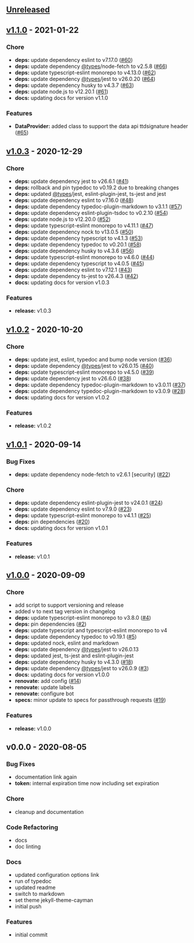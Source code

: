 <a name="unreleased"></a>
## [Unreleased]


<a name="v1.1.0"></a>
## [v1.1.0] - 2021-01-22
### Chore
- **deps:** update dependency eslint to v7.17.0 ([#60](https://github.com/GoodwayGroup/lib-tradedesk/issues/60))
- **deps:** update dependency [@types](https://github.com/types)/node-fetch to v2.5.8 ([#66](https://github.com/GoodwayGroup/lib-tradedesk/issues/66))
- **deps:** update typescript-eslint monorepo to v4.13.0 ([#62](https://github.com/GoodwayGroup/lib-tradedesk/issues/62))
- **deps:** update dependency [@types](https://github.com/types)/jest to v26.0.20 ([#64](https://github.com/GoodwayGroup/lib-tradedesk/issues/64))
- **deps:** update dependency husky to v4.3.7 ([#63](https://github.com/GoodwayGroup/lib-tradedesk/issues/63))
- **deps:** update node.js to v12.20.1 ([#61](https://github.com/GoodwayGroup/lib-tradedesk/issues/61))
- **docs:** updating docs for version v1.1.0

### Features
- **DataProvider:** added class to support the data api ttdsignature header ([#65](https://github.com/GoodwayGroup/lib-tradedesk/issues/65))


<a name="v1.0.3"></a>
## [v1.0.3] - 2020-12-29
### Chore
- **deps:** update dependency jest to v26.6.1 ([#41](https://github.com/GoodwayGroup/lib-tradedesk/issues/41))
- **deps:** rollback and pin typedoc to v0.19.2 due to breaking changes
- **deps:** updated [@types](https://github.com/types)/jest, eslint-plugin-jest, ts-jest and jest
- **deps:** update dependency eslint to v7.16.0 ([#48](https://github.com/GoodwayGroup/lib-tradedesk/issues/48))
- **deps:** update dependency typedoc-plugin-markdown to v3.1.1 ([#57](https://github.com/GoodwayGroup/lib-tradedesk/issues/57))
- **deps:** update dependency eslint-plugin-tsdoc to v0.2.10 ([#54](https://github.com/GoodwayGroup/lib-tradedesk/issues/54))
- **deps:** update node.js to v12.20.0 ([#52](https://github.com/GoodwayGroup/lib-tradedesk/issues/52))
- **deps:** update typescript-eslint monorepo to v4.11.1 ([#47](https://github.com/GoodwayGroup/lib-tradedesk/issues/47))
- **deps:** update dependency nock to v13.0.5 ([#50](https://github.com/GoodwayGroup/lib-tradedesk/issues/50))
- **deps:** update dependency typescript to v4.1.3 ([#53](https://github.com/GoodwayGroup/lib-tradedesk/issues/53))
- **deps:** update dependency typedoc to v0.20.1 ([#58](https://github.com/GoodwayGroup/lib-tradedesk/issues/58))
- **deps:** update dependency husky to v4.3.6 ([#56](https://github.com/GoodwayGroup/lib-tradedesk/issues/56))
- **deps:** update typescript-eslint monorepo to v4.6.0 ([#44](https://github.com/GoodwayGroup/lib-tradedesk/issues/44))
- **deps:** update dependency typescript to v4.0.5 ([#45](https://github.com/GoodwayGroup/lib-tradedesk/issues/45))
- **deps:** update dependency eslint to v7.12.1 ([#43](https://github.com/GoodwayGroup/lib-tradedesk/issues/43))
- **deps:** update dependency ts-jest to v26.4.3 ([#42](https://github.com/GoodwayGroup/lib-tradedesk/issues/42))
- **docs:** updating docs for version v1.0.3

### Features
- **release:** v1.0.3


<a name="v1.0.2"></a>
## [v1.0.2] - 2020-10-20
### Chore
- **deps:** update jest, eslint, typedoc and bump node version ([#36](https://github.com/GoodwayGroup/lib-tradedesk/issues/36))
- **deps:** update dependency [@types](https://github.com/types)/jest to v26.0.15 ([#40](https://github.com/GoodwayGroup/lib-tradedesk/issues/40))
- **deps:** update typescript-eslint monorepo to v4.5.0 ([#39](https://github.com/GoodwayGroup/lib-tradedesk/issues/39))
- **deps:** update dependency jest to v26.6.0 ([#38](https://github.com/GoodwayGroup/lib-tradedesk/issues/38))
- **deps:** update dependency typedoc-plugin-markdown to v3.0.11 ([#37](https://github.com/GoodwayGroup/lib-tradedesk/issues/37))
- **deps:** update dependency typedoc-plugin-markdown to v3.0.9 ([#28](https://github.com/GoodwayGroup/lib-tradedesk/issues/28))
- **docs:** updating docs for version v1.0.2

### Features
- **release:** v1.0.2


<a name="v1.0.1"></a>
## [v1.0.1] - 2020-09-14
### Bug Fixes
- **deps:** update dependency node-fetch to v2.6.1 [security] ([#22](https://github.com/GoodwayGroup/lib-tradedesk/issues/22))

### Chore
- **deps:** update dependency eslint-plugin-jest to v24.0.1 ([#24](https://github.com/GoodwayGroup/lib-tradedesk/issues/24))
- **deps:** update dependency eslint to v7.9.0 ([#23](https://github.com/GoodwayGroup/lib-tradedesk/issues/23))
- **deps:** update typescript-eslint monorepo to v4.1.1 ([#25](https://github.com/GoodwayGroup/lib-tradedesk/issues/25))
- **deps:** pin dependencies ([#20](https://github.com/GoodwayGroup/lib-tradedesk/issues/20))
- **docs:** updating docs for version v1.0.1

### Features
- **release:** v1.0.1


<a name="v1.0.0"></a>
## [v1.0.0] - 2020-09-09
### Chore
- add script to support versioning and release
- added v to next tag version in changelog
- **deps:** update typescript-eslint monorepo to v3.8.0 ([#4](https://github.com/GoodwayGroup/lib-tradedesk/issues/4))
- **deps:** pin dependencies ([#2](https://github.com/GoodwayGroup/lib-tradedesk/issues/2))
- **deps:** update typescript and typescript-eslint monorepo to v4
- **deps:** update dependency typedoc to v0.19.1 ([#5](https://github.com/GoodwayGroup/lib-tradedesk/issues/5))
- **deps:** updated nock, eslint and markdown
- **deps:** update dependency [@types](https://github.com/types)/jest to v26.0.13
- **deps:** updated jest, ts-jest and eslint-plugin-jest
- **deps:** update dependency husky to v4.3.0 ([#18](https://github.com/GoodwayGroup/lib-tradedesk/issues/18))
- **deps:** update dependency [@types](https://github.com/types)/jest to v26.0.9 ([#3](https://github.com/GoodwayGroup/lib-tradedesk/issues/3))
- **docs:** updating docs for version v1.0.0
- **renovate:** add config ([#14](https://github.com/GoodwayGroup/lib-tradedesk/issues/14))
- **renovate:** update labels
- **renovate:** configure bot
- **specs:** minor update to specs for passthrough requests ([#19](https://github.com/GoodwayGroup/lib-tradedesk/issues/19))

### Features
- **release:** v1.0.0


<a name="v0.0.0"></a>
## v0.0.0 - 2020-08-05
### Bug Fixes
- documentation link again
- **token:** internal expiration time now including set expiration

### Chore
- cleanup and documentation

### Code Refactoring
- docs
- doc linting

### Docs
- updated configuration options link
- run of typedoc
- updated readme
- switch to markdown
- set theme jekyll-theme-cayman
- initial push

### Features
- initial commit


[Unreleased]: https://github.com/GoodwayGroup/lib-tradedesk/compare/v1.1.0...HEAD
[v1.1.0]: https://github.com/GoodwayGroup/lib-tradedesk/compare/v1.0.3...v1.1.0
[v1.0.3]: https://github.com/GoodwayGroup/lib-tradedesk/compare/v1.0.2...v1.0.3
[v1.0.2]: https://github.com/GoodwayGroup/lib-tradedesk/compare/v1.0.1...v1.0.2
[v1.0.1]: https://github.com/GoodwayGroup/lib-tradedesk/compare/v1.0.0...v1.0.1
[v1.0.0]: https://github.com/GoodwayGroup/lib-tradedesk/compare/v0.0.0...v1.0.0
